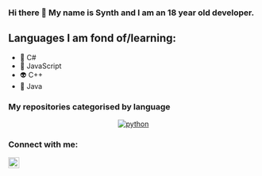 ### Hi there 👋 My name is Synth and I am an 18 year old developer.

## Languages I am fond of/learning:

- 🤖 C#
- 👾 JavaScript
- 👽 C++
- 👻 Java

### My repositories categorised by language

<p align="center">
<a href="https://github.com/synthofficial/python"><img src="https://img.shields.io/badge/html-0768A8.svg?style=for-the-badge&logo=html5&logoColor=0768a8&labelColor=ffffff" alt="python"></a>

### Connect with me:
[<img align="left" alt="discord-server" width="22px" src="https://cdn.jsdelivr.net/npm/simple-icons@v3/icons/discord.svg" />][discord]

[discord]: https://discord.gg/KPgA4p